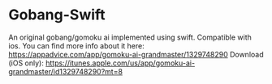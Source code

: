 # Gobang-Swift
An original gobang/gomoku ai implemented using swift.
Compatible with ios.
You can find more info about it here: https://appadvice.com/app/gomoku-ai-grandmaster/1329748290
Download (iOS only): https://itunes.apple.com/us/app/gomoku-ai-grandmaster/id1329748290?mt=8
